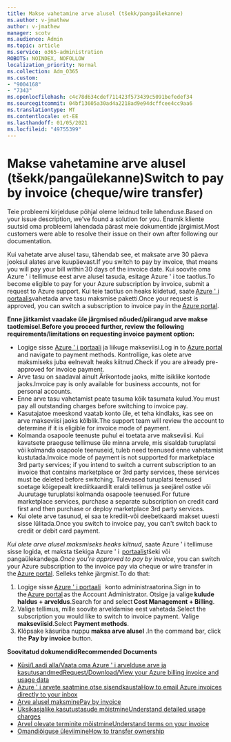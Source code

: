 ```yaml
---
title: Makse vahetamine arve alusel (tšekk/pangaülekanne)
ms.author: v-jmathew
author: v-jmathew
manager: scotv
ms.audience: Admin
ms.topic: article
ms.service: o365-administration
ROBOTS: NOINDEX, NOFOLLOW
localization_priority: Normal
ms.collection: Adm_O365
ms.custom:
- "9004168"
- "7343"
ms.openlocfilehash: c4c78d634cdef711423f573439c5091befedef34
ms.sourcegitcommit: 04bf13605a30ad4a2218ad9e94dcffcee4cc9aa6
ms.translationtype: MT
ms.contentlocale: et-EE
ms.lasthandoff: 01/05/2021
ms.locfileid: "49755399"
---
```

# <a name="switch-to-pay-by-invoice-chequewire-transfer"></a><span data-ttu-id="a0999-102">Makse vahetamine arve alusel (tšekk/pangaülekanne)</span><span class="sxs-lookup"><span data-stu-id="a0999-102">Switch to pay by invoice (cheque/wire transfer)</span></span>

<span data-ttu-id="a0999-103">Teie probleemi kirjelduse põhjal oleme leidnud teile lahenduse.</span><span class="sxs-lookup"><span data-stu-id="a0999-103">Based on your issue description, we’ve found a solution for you.</span></span> <span data-ttu-id="a0999-104">Enamik kliente suutsid oma probleemi lahendada pärast meie dokumentide järgimist.</span><span class="sxs-lookup"><span data-stu-id="a0999-104">Most customers were able to resolve their issue on their own after following our documentation.</span></span>

<span data-ttu-id="a0999-105">Kui vahetate arve alusel tasu, tähendab see, et maksate arve 30 päeva jooksul alates arve kuupäevast.</span><span class="sxs-lookup"><span data-stu-id="a0999-105">If you switch to pay by invoice, that means you will pay your bill within 30 days of the invoice date.</span></span> <span data-ttu-id="a0999-106">Kui soovite oma Azure ' i tellimuse eest arve alusel tasuda, esitage Azure ' i toe taotlus.</span><span class="sxs-lookup"><span data-stu-id="a0999-106">To become eligible to pay for your Azure subscription by invoice, submit a request to Azure support.</span></span> <span data-ttu-id="a0999-107">Kui teie taotlus on heaks kiidetud, saate [Azure ' i portaalis](https://portal.azure.com/)vahetada arve tasu maksmise paketti.</span><span class="sxs-lookup"><span data-stu-id="a0999-107">Once your request is approved, you can switch a subscription to invoice pay in the [Azure portal](https://portal.azure.com/).</span></span>

<span data-ttu-id="a0999-108">**Enne jätkamist vaadake üle järgmised nõuded/piirangud arve makse taotlemisel.**</span><span class="sxs-lookup"><span data-stu-id="a0999-108">**Before you proceed further, review the following requirements/limitations on requesting invoice payment option:**</span></span>

- <span data-ttu-id="a0999-109">Logige sisse [Azure ' i portaali](https://portal.azure.com/) ja liikuge makseviisi.</span><span class="sxs-lookup"><span data-stu-id="a0999-109">Log in to [Azure portal](https://portal.azure.com/) and navigate to payment methods.</span></span> <span data-ttu-id="a0999-110">Kontrollige, kas olete arve maksmiseks juba eelnevalt heaks kiitnud.</span><span class="sxs-lookup"><span data-stu-id="a0999-110">Check if you are already pre-approved for invoice payment.</span></span>
- <span data-ttu-id="a0999-111">Arve tasu on saadaval ainult Ärikontode jaoks, mitte isiklike kontode jaoks.</span><span class="sxs-lookup"><span data-stu-id="a0999-111">Invoice pay is only available for business accounts, not for personal accounts.</span></span>
- <span data-ttu-id="a0999-112">Enne arve tasu vahetamist peate tasuma kõik tasumata kulud.</span><span class="sxs-lookup"><span data-stu-id="a0999-112">You must pay all outstanding charges before switching to invoice pay.</span></span>
- <span data-ttu-id="a0999-113">Kasutajatoe meeskond vaatab konto üle, et teha kindlaks, kas see on arve makseviisi jaoks kõlblik.</span><span class="sxs-lookup"><span data-stu-id="a0999-113">The support team will review the account to determine if it is eligible for invoice mode of payment.</span></span>
- <span data-ttu-id="a0999-114">Kolmanda osapoole teenuste puhul ei toetata arve makseviisi. Kui kavatsete praeguse tellimuse üle minna arvele, mis sisaldab turuplatsi või kolmanda osapoole teenuseid, tuleb need teenused enne vahetamist kustutada.</span><span class="sxs-lookup"><span data-stu-id="a0999-114">Invoice mode of payment is not supported for marketplace 3rd party services; if you intend to switch a current subscription to an invoice that contains marketplace or 3rd party services, these services must be deleted before switching.</span></span> <span data-ttu-id="a0999-115">Tulevased turuplatsi teenused soetage kõigepealt krediitkaardilt eraldi tellimus ja seejärel ostke või Juurutage turuplatsi kolmanda osapoole teenused.</span><span class="sxs-lookup"><span data-stu-id="a0999-115">For future marketplace services, purchase a separate subscription on credit card first and then purchase or deploy marketplace 3rd party services.</span></span>
- <span data-ttu-id="a0999-116">Kui olete arve tasunud, ei saa te krediit-või deebetkaardi makset uuesti sisse lülitada.</span><span class="sxs-lookup"><span data-stu-id="a0999-116">Once you switch to invoice pay, you can't switch back to credit or debit card payment.</span></span>

<span data-ttu-id="a0999-117">*Kui olete arve alusel maksmiseks heaks kiitnud*, saate Azure ' i tellimuse sisse logida, et maksta tšekiga Azure ' i  [portaalis](https://portal.azure.com/)tšeki või pangaülekandega.</span><span class="sxs-lookup"><span data-stu-id="a0999-117">*Once you're approved to pay by invoice*, you can switch your Azure subscription to the invoice pay via cheque or wire transfer in the [Azure portal](https://portal.azure.com/).</span></span>
<span data-ttu-id="a0999-118">Selleks tehke järgmist.</span><span class="sxs-lookup"><span data-stu-id="a0999-118">To do that:</span></span>

1. <span data-ttu-id="a0999-119">Logige sisse [Azure ' i portaali](https://portal.azure.com/)   konto administraatorina.</span><span class="sxs-lookup"><span data-stu-id="a0999-119">Sign in to the [Azure portal](https://portal.azure.com/) as the Account Administrator.</span></span> <span data-ttu-id="a0999-120">Otsige ja valige **kulude haldus + arveldus**.</span><span class="sxs-lookup"><span data-stu-id="a0999-120">Search for and select **Cost Management + Billing**.</span></span>
2. <span data-ttu-id="a0999-121">Valige tellimus, mille soovite arveldamise eest vahetada.</span><span class="sxs-lookup"><span data-stu-id="a0999-121">Select the subscription you would like to switch to invoice payment.</span></span> <span data-ttu-id="a0999-122">Valige **makseviisid**.</span><span class="sxs-lookup"><span data-stu-id="a0999-122">Select **Payment methods**.</span></span>
3. <span data-ttu-id="a0999-123">Klõpsake käsuriba nuppu **maksa arve alusel** .</span><span class="sxs-lookup"><span data-stu-id="a0999-123">In the command bar, click the **Pay by invoice** button.</span></span>

<span data-ttu-id="a0999-124">**Soovitatud dokumendid**</span><span class="sxs-lookup"><span data-stu-id="a0999-124">**Recommended Documents**</span></span>

- [<span data-ttu-id="a0999-125">Küsi/Laadi alla/Vaata oma Azure ' i arvelduse arve ja kasutusandmed</span><span class="sxs-lookup"><span data-stu-id="a0999-125">Request/Download/View your Azure billing invoice and usage data</span></span>](https://docs.microsoft.com/azure/billing/billing-download-azure-invoice-daily-usage-date)
- [<span data-ttu-id="a0999-126">Azure ' i arvete saatmine otse sisendkausta</span><span class="sxs-lookup"><span data-stu-id="a0999-126">How to email Azure invoices directly to your inbox</span></span>](https://docs.microsoft.com/azure/billing/billing-download-azure-invoice-daily-usage-date)
- [<span data-ttu-id="a0999-127">Arve alusel maksmine</span><span class="sxs-lookup"><span data-stu-id="a0999-127">Pay by invoice</span></span>](https://docs.microsoft.com/azure/billing/billing-how-to-pay-by-invoice)
- [<span data-ttu-id="a0999-128">Üksikasjalike kasutustasude mõistmine</span><span class="sxs-lookup"><span data-stu-id="a0999-128">Understand detailed usage charges</span></span>](https://docs.microsoft.com/azure/billing/billing-understand-your-bill)
- [<span data-ttu-id="a0999-129">Arvel olevate terminite mõistmine</span><span class="sxs-lookup"><span data-stu-id="a0999-129">Understand terms on your invoice</span></span>](https://docs.microsoft.com/azure/billing/billing-understand-your-invoice)
- [<span data-ttu-id="a0999-130">Omandiõiguse üleviimine</span><span class="sxs-lookup"><span data-stu-id="a0999-130">How to transfer ownership</span></span>](https://docs.microsoft.com/azure/billing/billing-subscription-transfer)
